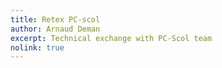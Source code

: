 ```yaml
---
title: Retex PC-scol
author: Arnaud Deman
excerpt: Technical exchange with PC-Scol team
nolink: true
---
```



